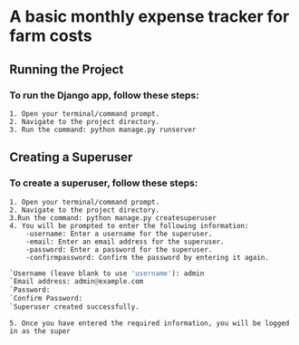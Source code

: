 # A basic monthly expense tracker for farm costs 

## Running the Project

### To run the Django app, follow these steps:

    1. Open your terminal/command prompt.
    2. Navigate to the project directory.
    3. Run the command: python manage.py runserver

## Creating a Superuser

### To create a superuser, follow these steps:

    1. Open your terminal/command prompt.
    2. Navigate to the project directory.
    3.Run the command: python manage.py createsuperuser
    4. You will be prompted to enter the following information:
        -username: Enter a username for the superuser.
        -email: Enter an email address for the superuser.
        -password: Enter a password for the superuser.
        -confirmpassword: Confirm the password by entering it again.

```python manage.py createsuperuser
`Username (leave blank to use 'username'): admin
`Email address: admin@example.com
`Password:
`Confirm Password:
`Superuser created successfully.
```
    5. Once you have entered the required information, you will be logged in as the super